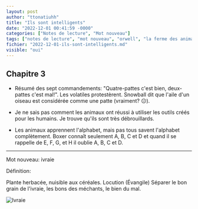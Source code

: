 ```yaml
---
layout: post
author: "ttonatiuhh"
title: "Ils sont intelligents"
date: "2022-12-01 00:41:59 -0000"
categories: ["Notes de lecture", "Mot nouveau"]
tags: ["notes de lecture", "mot nouveau", "orwell", "la ferme des animaux"]
fichier: "2022-12-01-ils-sont-intelligents.md"
visible: "oui"
---
```


## Chapitre 3

- Résumé des sept commandements: "Quatre-pattes c'est bien, deux-pattes c'est mal!". Les volatiles protestèrent. Snowball dit que l'aile d'un oiseau est considérée comme une patte (vraiment? 😐). 

- Je ne sais pas comment les animaux ont réussi à utiliser les outils créés pour les humains. Je trouve qu'ils sont très débrouillards.

- Les animaux apprennent l'alphabet, mais pas tous savent l'alphabet complètement. Boxer connaît seulement A, B, C et D et quand il se rappelle de E, F, G, et H il oublie A, B, C et D.



---

Mot nouveau: ivraie

Définition: 

Plante herbacée, nuisible aux céréales.
Locution (Évangile) Séparer le bon grain de l'ivraie, les bons des méchants, le bien du mal.

![Ivraie](https://jardin-botanique.univ-tlse3.fr/medias/photo/ivraie-image1_1591784244418-jpg?ID_FICHE=1000034)